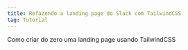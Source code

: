 ```yaml
---
title: Refazendo a landing page do Slack com TailwindCSS
tag: Tutorial
---
```

Como criar do zero uma landing page usando TailwindCSS
<!--more-->